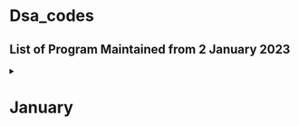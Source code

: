 # Dsa_codes

## List of Program Maintained from 2 January 2023


<details>
<summary>
<h1>
      January
</h1>
</summary>

#### Graph problem need to be revised.

<details>
<summary>
02/01/2023
</summary>

- [Word Pattern](https://leetcode.com/problems/word-pattern/)  
- [Detect Capital](https://leetcode.com/problems/detect-capital/)
</details>

<details>
<summary>
03/01/2023
</summary>

- [Delete Column to Make Sorted](https://leetcode.com/problems/delete-columns-to-make-sorted/)
</details>

<details>
<summary>
04/01/2023
</summary>

- [Minimum Rounds to Complete All Tasks](https://leetcode.com/problems/minimum-rounds-to-complete-all-tasks/)
</details>

<details>
<summary>
05/01/2023
</summary>

- [Minimum Number of Arrows to Burst Balloons](https://leetcode.com/problems/minimum-number-of-arrows-to-burst-balloons/)
</details>

<details>
<summary>
06/01/2023
</summary>

- [Maximum Ice Cream Bars](https://leetcode.com/problems/maximum-ice-cream-bars/)
- [Minimum Hours of Training to Win a Competition](https://leetcode.com/problems/minimum-hours-of-training-to-win-a-competition/)
</details>

<details>
<summary>
07/01/2023
</summary>

- [Gas Station](https://leetcode.com/problems/gas-station/)
</details>

<details>
<summary>
08/01/2023
</summary>

- [Max Points on a Line](https://leetcode.com/problems/max-points-on-a-line/)
</details>

<details>
<summary>
09/01/2023
</summary>

- [Binary Tree Preorder Traversal](https://leetcode.com/problems/binary-tree-preorder-traversal/)
</details>

<details>
<summary>
10/01/2023
</summary>

- [Same Tree](https://leetcode.com/problems/same-tree/)
</details>

<details>
<summary>
11/01/2023
</summary>

- [Minimum Time to Collect All Apples in a Tree (Graph Problem need to revise not done)](https://leetcode.com/problems/minimum-time-to-collect-all-apples-in-a-tree/)
- [Binary Tree Inorder Traversal](https://leetcode.com/problems/binary-tree-inorder-traversal/)
- [Binary Tree Postorder Traversal](https://leetcode.com/problems/binary-tree-postorder-traversal/)

</details>

<details>
<summary>
12/01/2023
</summary>

## Not solved any problem.

</details>

<details>
<summary>
13/01/2023
</summary>

- [Number of Nodes in the Sub-Tree With the Same Label](https://leetcode.com/problems/number-of-nodes-in-the-sub-tree-with-the-same-label/)
- [Longest Path With Different Adjacent Characters](https://leetcode.com/problems/longest-path-with-different-adjacent-characters/)

</details>

<details>
<summary>
14/01/2023
</summary>

- [Lexicographically Smallest Equivalent String](https://leetcode.com/problems/lexicographically-smallest-equivalent-string/)

</details>

 <details>
<summary>
15/01/2023
</summary>

- [Number of Good Paths](https://leetcode.com/problems/number-of-good-paths/)
- [Difference Between Element Sum and Digit Sum of an Array](https://leetcode.com/problems/difference-between-element-sum-and-digit-sum-of-an-array/)
- [Increment Submatrices by One](https://leetcode.com/problems/increment-submatrices-by-one/)


</details>
     
      

</details>
